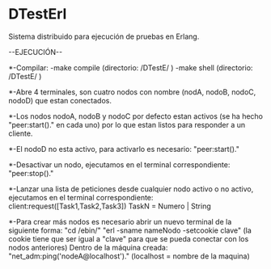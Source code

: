 DTestErl
========

Sistema distribuido para ejecución de pruebas en Erlang.

--EJECUCIÓN--

*-Compilar:
-make compile (directorio: /DTestE/ )
-make shell (directorio: /DTestE/ )

*-Abre 4 terminales, son cuatro nodos con nombre (nodA, nodoB, nodoC, nodoD) que estan conectados.

*-Los nodos nodoA, nodoB y nodoC por defecto estan activos (se ha hecho "peer:start()." en cada uno) por lo que estan listos para responder a un cliente.

*-El nodoD no esta activo, para activarlo es necesario:
"peer:start()."

*-Desactivar un nodo, ejecutamos en el terminal correspondiente:
"peer:stop()."

*-Lanzar una lista de peticiones desde cualquier nodo activo o no activo, ejecutamos en el terminal correspondiente:
client:request([Task1,Task2,Task3])
TaskN = Numero | String

*-Para crear más nodos es necesario abrir un nuevo terminal de la siguiente forma:
"cd /ebin/"
"erl -sname nameNodo -setcookie clave" (la cookie tiene que ser igual a "clave" para que se pueda conectar con los nodos anteriores)
Dentro de la máquina creada:
"net_adm:ping('nodeA@localhost')." (localhost = nombre de la maquina)
